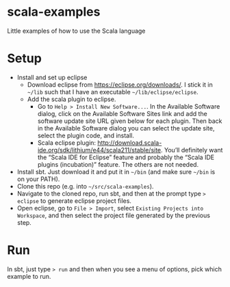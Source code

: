 # scala-examples
Little examples of how to use the Scala language

# Setup

* Install and set up eclipse
  * Download eclipse from https://eclipse.org/downloads/.
  I stick it in `~/lib` such that I have an executable `~/lib/eclipse/eclipse`.
  * Add the scala plugin to eclipse.
    * Go to `Help > Install New Software...`.
    In the Available Software dialog, click on the Available Software Sites link and add the software update site URL given below for each plugin.
    Then back in the Available Software dialog you can select the update site, select the plugin code, and install.
    * Scala eclipse plugin: http://download.scala-ide.org/sdk/lithium/e44/scala211/stable/site.
    You’ll definitely want the “Scala IDE for Eclipse” feature and probably the “Scala IDE plugins (incubation)” feature.
    The others are not needed.
* Install sbt. Just download it and put it in `~/bin` (and make sure `~/bin` is on your PATH).
* Clone this repo (e.g. into `~/src/scala-examples`).
* Navigate to the cloned repo, run sbt, and then at the prompt type `> eclipse` to generate eclipse project files.
* Open eclipse, go to `File > Import`, select `Existing Projects into Workspace`, and then select the project file generated by the previous step.

# Run

In sbt, just type `> run` and then when you see a menu of options, pick which example to run.
